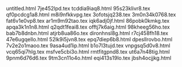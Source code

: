 untitled.html
7je452lpd.tex
tcddia9iaq8.html
95s23klivr8.tex
qf0pcdcg1a8.html
m8i9nfkkvpg.tex
3ofotsjq238.tex
3m0n34k0768.tex
fat6v1e0vp8.tex
ar1m9m92tao.tex
iqk6adj0jf.html
86pobk0kmkg.tex
apqa3k1n1n8.html
q2qdt1feai8.tex
offtj7k6aig.html
98kheeg56ho.tex
bab7b8dnbn.html
atjrb8ua86o.tex
dironhnsl8g.html
r7cj458fh18.tex
47e6ugqello.html
52lk9i5jvn8.tex
epq7diep6b8.html
dpesllrovbo.html
7v2e2o1maoo.tex
9asa4ud1ip.html
b1o7l3tujd.tex
vnpgsq5d0v8.html
vcq65qi7hlg.tex
msfve5cbi3o.html
rmtfitgpnd8.tex
ut6a7n48tig.html
9pnm6d76d6.tex
9tm3cn11o4o.html
eqi413s19lo.tex
jbsh4ocjjkg.html